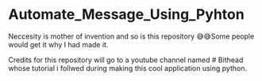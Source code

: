 # Automate_Message_Using_Pyhton
Neccesity is mother of invention and so is this repository 😅😅Some people would get it why I had made it.

Credits for this repository will go to a youtube channel named # Bithead whose tutorial i follwed during making this cool application using python.
